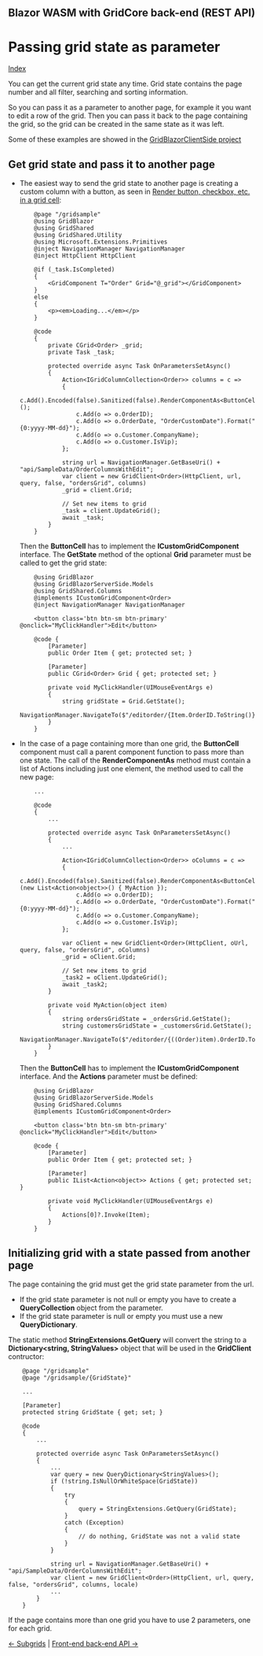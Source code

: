 ## Blazor WASM with GridCore back-end (REST API)

# Passing grid state as parameter

[Index](Documentation.md)

You can get the current grid state any time.
Grid state contains the page number and all filter, searching and sorting information.

So you can pass it as a parameter to another page, for example it you want to edit a row of the grid.
Then you can pass it back to the page containing the grid, so the grid can be created in the same state as it was left.

Some of these examples are showed in the [GridBlazorClientSide project](https://github.com/gustavnavar/Grid.Blazor/tree/master/GridBlazorClientSide.Client)

## Get grid state and pass it to another page

* The easiest way to send the grid state to another page is creating a custom column with a button, as seen in [Render button, checkbox, etc. in a grid cell](Render_button_checkbox_etc_in_a_grid_cell.md):
    ```razor
        @page "/gridsample"
        @using GridBlazor
        @using GridShared
        @using GridShared.Utility
        @using Microsoft.Extensions.Primitives
        @inject NavigationManager NavigationManager
        @inject HttpClient HttpClient

        @if (_task.IsCompleted)
        {
            <GridComponent T="Order" Grid="@_grid"></GridComponent>
        }
        else
        {
            <p><em>Loading...</em></p>
        }

        @code
        {
            private CGrid<Order> _grid;
            private Task _task;

            protected override async Task OnParametersSetAsync()
            {
                Action<IGridColumnCollection<Order>> columns = c =>
                {
                    c.Add().Encoded(false).Sanitized(false).RenderComponentAs<ButtonCell>();
                    c.Add(o => o.OrderID);
                    c.Add(o => o.OrderDate, "OrderCustomDate").Format("{0:yyyy-MM-dd}");
                    c.Add(o => o.Customer.CompanyName);
                    c.Add(o => o.Customer.IsVip);
                };

                string url = NavigationManager.GetBaseUri() + "api/SampleData/OrderColumnsWithEdit";
                var client = new GridClient<Order>(HttpClient, url, query, false, "ordersGrid", columns)
                _grid = client.Grid;

                // Set new items to grid
                _task = client.UpdateGrid();
                await _task;
            }
        }
    ```

    Then the **ButtonCell** has to implement the **ICustomGridComponent** interface.
The **GetState** method of the optional **Grid** parameter must be called to get the grid state:
    ```razor
        @using GridBlazor
        @using GridBlazorServerSide.Models
        @using GridShared.Columns
        @implements ICustomGridComponent<Order>
        @inject NavigationManager NavigationManager

        <button class='btn btn-sm btn-primary' @onclick="MyClickHandler">Edit</button>

        @code {
            [Parameter]
            public Order Item { get; protected set; }

            [Parameter]
            public CGrid<Order> Grid { get; protected set; }

            private void MyClickHandler(UIMouseEventArgs e)
            {
                string gridState = Grid.GetState();
                NavigationManager.NavigateTo($"/editorder/{Item.OrderID.ToString()}/gridsample/{gridState}");          
            }
        }
    ```

* In the case of a page containing more than one grid, the **ButtonCell** component must call a parent component function to pass more than one state.
The call of the **RenderComponentAs** method must contain a list of Actions including just one element, the method used to call the new page:
    ```razor
        ...

        @code
        {
            ...

            protected override async Task OnParametersSetAsync()
            {
                ...

                Action<IGridColumnCollection<Order>> oColumns = c =>
                {
                    c.Add().Encoded(false).Sanitized(false).RenderComponentAs<ButtonCell>(new List<Action<object>>() { MyAction });
                    c.Add(o => o.OrderID);
                    c.Add(o => o.OrderDate, "OrderCustomDate").Format("{0:yyyy-MM-dd}");
                    c.Add(o => o.Customer.CompanyName);
                    c.Add(o => o.Customer.IsVip);
                };

                var oClient = new GridClient<Order>(HttpClient, oUrl, query, false, "ordersGrid", oColumns)
                _grid = oClient.Grid;

                // Set new items to grid
                _task2 = oClient.UpdateGrid();
                await _task2;
            }

            private void MyAction(object item)
            {
                string ordersGridState = _ordersGrid.GetState();
                string customersGridState = _customersGrid.GetState();
                NavigationManager.NavigateTo($"/editorder/{((Order)item).OrderID.ToString()}/multiplegrids/{ordersGridState}/{customersGridState}");
            }
        }
    ```

    Then the **ButtonCell** has to implement the **ICustomGridComponent** interface. And the **Actions** parameter must be defined:
    ```razor
        @using GridBlazor
        @using GridBlazorServerSide.Models
        @using GridShared.Columns
        @implements ICustomGridComponent<Order>

        <button class='btn btn-sm btn-primary' @onclick="MyClickHandler">Edit</button>

        @code {
            [Parameter]
            public Order Item { get; protected set; }

            [Parameter]
            public IList<Action<object>> Actions { get; protected set; }

            private void MyClickHandler(UIMouseEventArgs e)
            {
                Actions[0]?.Invoke(Item);      
            }
        }
    ```

## Initializing grid with a state passed from another page

The page containing the grid must get the grid state parameter from the url.
* If the grid state parameter is not null or empty you have to create a **QueryCollection** object from the parameter.
* If the grid state parameter is null or empty you must use a new **QueryDictionary<StringValues>**.

The static method **StringExtensions.GetQuery** will convert the string to a **Dictionary<string, StringValues>** object that will be used in the **GridClient** contructor:
```razor
    @page "/gridsample"
    @page "/gridsample/{GridState}"

    ...

    [Parameter]
    protected string GridState { get; set; }

    @code
    {
        ...

        protected override async Task OnParametersSetAsync()
        {
            ...
            var query = new QueryDictionary<StringValues>();
            if (!string.IsNullOrWhiteSpace(GridState))
            {
                try
                {
                    query = StringExtensions.GetQuery(GridState);
                }
                catch (Exception)
                {
                    // do nothing, GridState was not a valid state
                }
            }

            string url = NavigationManager.GetBaseUri() + "api/SampleData/OrderColumnsWithEdit";
            var client = new GridClient<Order>(HttpClient, url, query, false, "ordersGrid", columns, locale)
            ...
        }
    }
```

If the page contains more than one grid you have to use 2 parameters, one for each grid.

[<- Subgrids](Subgrids.md) | [Front-end back-end API ->](API.md)